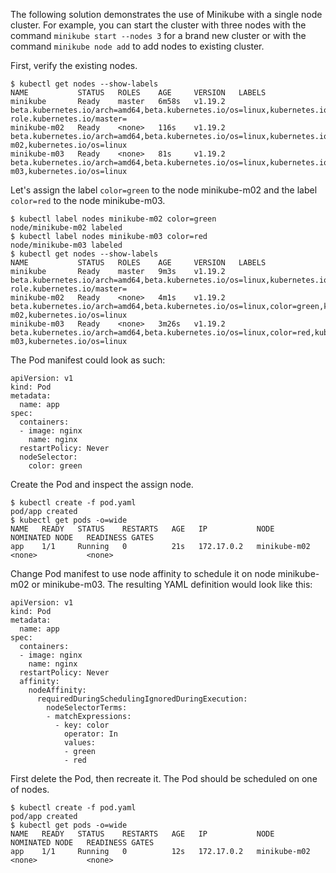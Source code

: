The following solution demonstrates the use of Minikube with a single node cluster. For example, you can start the cluster with three nodes with the command `minikube start --nodes 3` for a brand new cluster or with the command `minikube node add` to add nodes to existing cluster.

First, verify the existing nodes.

```
$ kubectl get nodes --show-labels
NAME           STATUS   ROLES    AGE     VERSION   LABELS
minikube       Ready    master   6m58s   v1.19.2   beta.kubernetes.io/arch=amd64,beta.kubernetes.io/os=linux,kubernetes.io/arch=amd64,kubernetes.io/hostname=minikube,kubernetes.io/os=linux,minikube.k8s.io/commit=b09ee50ec047410326a85435f4d99026f9c4f5c4,minikube.k8s.io/name=minikube,minikube.k8s.io/updated_at=2021_01_07T17_20_48_0700,minikube.k8s.io/version=v1.14.0,node-role.kubernetes.io/master=
minikube-m02   Ready    <none>   116s    v1.19.2   beta.kubernetes.io/arch=amd64,beta.kubernetes.io/os=linux,kubernetes.io/arch=amd64,kubernetes.io/hostname=minikube-m02,kubernetes.io/os=linux
minikube-m03   Ready    <none>   81s     v1.19.2   beta.kubernetes.io/arch=amd64,beta.kubernetes.io/os=linux,kubernetes.io/arch=amd64,kubernetes.io/hostname=minikube-m03,kubernetes.io/os=linux
```

Let's assign the label `color=green` to the node minikube-m02 and the label `color=red` to the node minikube-m03.

```
$ kubectl label nodes minikube-m02 color=green
node/minikube-m02 labeled
$ kubectl label nodes minikube-m03 color=red
node/minikube-m03 labeled
$ kubectl get nodes --show-labels
NAME           STATUS   ROLES    AGE     VERSION   LABELS
minikube       Ready    master   9m3s    v1.19.2   beta.kubernetes.io/arch=amd64,beta.kubernetes.io/os=linux,kubernetes.io/arch=amd64,kubernetes.io/hostname=minikube,kubernetes.io/os=linux,minikube.k8s.io/commit=b09ee50ec047410326a85435f4d99026f9c4f5c4,minikube.k8s.io/name=minikube,minikube.k8s.io/updated_at=2021_01_07T17_20_48_0700,minikube.k8s.io/version=v1.14.0,node-role.kubernetes.io/master=
minikube-m02   Ready    <none>   4m1s    v1.19.2   beta.kubernetes.io/arch=amd64,beta.kubernetes.io/os=linux,color=green,kubernetes.io/arch=amd64,kubernetes.io/hostname=minikube-m02,kubernetes.io/os=linux
minikube-m03   Ready    <none>   3m26s   v1.19.2   beta.kubernetes.io/arch=amd64,beta.kubernetes.io/os=linux,color=red,kubernetes.io/arch=amd64,kubernetes.io/hostname=minikube-m03,kubernetes.io/os=linux
```

The Pod manifest could look as such:

```
apiVersion: v1
kind: Pod
metadata:
  name: app
spec:
  containers:
  - image: nginx
    name: nginx
  restartPolicy: Never
  nodeSelector:
    color: green
```

Create the Pod and inspect the assign node.

```
$ kubectl create -f pod.yaml
pod/app created
$ kubectl get pods -o=wide
NAME   READY   STATUS    RESTARTS   AGE   IP           NODE           NOMINATED NODE   READINESS GATES
app    1/1     Running   0          21s   172.17.0.2   minikube-m02   <none>           <none>
```

Change Pod manifest to use node affinity to schedule it on node minikube-m02 or minikube-m03. The resulting YAML definition would look like this:

```
apiVersion: v1
kind: Pod
metadata:
  name: app
spec:
  containers:
  - image: nginx
    name: nginx
  restartPolicy: Never
  affinity:
    nodeAffinity:
      requiredDuringSchedulingIgnoredDuringExecution:
        nodeSelectorTerms:
        - matchExpressions:
          - key: color
            operator: In
            values:
            - green
            - red
```

First delete the Pod, then recreate it. The Pod should be scheduled on one of nodes.

```
$ kubectl create -f pod.yaml
pod/app created
$ kubectl get pods -o=wide
NAME   READY   STATUS    RESTARTS   AGE   IP           NODE           NOMINATED NODE   READINESS GATES
app    1/1     Running   0          12s   172.17.0.2   minikube-m02   <none>           <none>
```